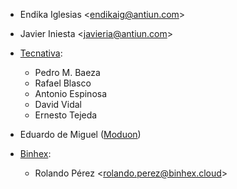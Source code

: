 - Endika Iglesias \<<endikaig@antiun.com>\>
- Javier Iniesta \<<javieria@antiun.com>\>

- [Tecnativa](https://www.tecnativa.com):

  - Pedro M. Baeza
  - Rafael Blasco
  - Antonio Espinosa
  - David Vidal
  - Ernesto Tejeda

- Eduardo de Miguel ([Moduon](https://www.moduon.team))

- [Binhex](https://binhex.cloud):

  - Rolando Pérez \<<rolando.perez@binhex.cloud>\>
